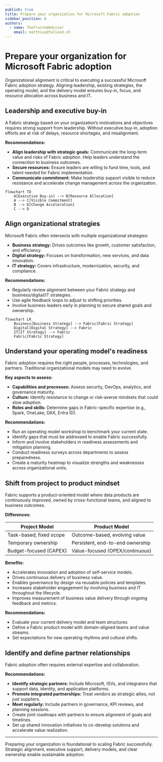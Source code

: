```yaml
---
publish: true
title: Prepare your organization for Microsoft Fabric adoption
sidebar_position: 6
authors:
  - name: TheTrustedAdvisor
    email: matthias@falland.ch
---
```


# Prepare your organization for Microsoft Fabric adoption

Organizational alignment is critical to executing a successful Microsoft Fabric adoption strategy. Aligning leadership, existing strategies, the operating model, and the delivery model ensures buy-in, focus, and resource allocation across business and IT.

## Leadership and executive buy-in

A Fabric strategy based on your organization’s motivations and objectives requires strong support from leadership. Without executive buy-in, adoption efforts are at risk of delays, resource shortages, and misalignment.

**Recommendations:**

- **Align leadership with strategic goals:** Communicate the long-term value and risks of Fabric adoption. Help leaders understand the connection to business outcomes.
- **Secure resources:** Ensure leaders are willing to fund time, tools, and talent needed for Fabric implementation.
- **Communicate commitment:** Make leadership support visible to reduce resistance and accelerate change management across the organization.

```mermaid
flowchart TD
    A[Executive Buy-in] --> B[Resource Allocation]
    A --> C[Visible Commitment]
    B --> D[Change Acceleration]
    C --> D
```

## Align organizational strategies

Microsoft Fabric often intersects with multiple organizational strategies:

- **Business strategy:** Drives outcomes like growth, customer satisfaction, and efficiency.
- **Digital strategy:** Focuses on transformation, new services, and data innovation.
- **IT strategy:** Covers infrastructure, modernization, security, and compliance.

**Recommendations:**

- Regularly review alignment between your Fabric strategy and business/digital/IT strategies.
- Use agile feedback loops to adjust to shifting priorities.
- Involve business leaders early in planning to secure shared goals and ownership.

```mermaid
flowchart LR
    Business[Business Strategy] --> Fabric[Fabric Strategy]
    Digital[Digital Strategy] --> Fabric
    IT[IT Strategy] --> Fabric
    Fabric[Fabric Strategy]
```

## Understand your operating model's readiness

Fabric adoption requires the right people, processes, technologies, and partners. Traditional organizational models may need to evolve.

**Key aspects to assess:**

- **Capabilities and processes:** Assess security, DevOps, analytics, and governance maturity.
- **Culture:** Identify resistance to change or risk-averse mindsets that could slow adoption.
- **Roles and skills:** Determine gaps in Fabric-specific expertise (e.g., Spark, OneLake, DAX, Entra ID).

**Recommendations:**

- Run an operating model workshop to benchmark your current state.
- Identify gaps that must be addressed to enable Fabric successfully.
- Inform and involve stakeholders in readiness assessments and mitigation planning.
- Conduct readiness surveys across departments to assess preparedness.
- Create a maturity heatmap to visualize strengths and weaknesses across organizational units.

## Shift from project to product mindset

Fabric supports a product-oriented model where data products are continuously improved, owned by cross-functional teams, and aligned to business outcomes.

**Differences:**

| Project Model | Product Model |
|---------------|----------------|
| Task-based, fixed scope | Outcome-based, evolving value |
| Temporary ownership | Persistent, end-to-end ownership |
| Budget-focused (CAPEX) | Value-focused (OPEX/continuous) |

**Benefits:**

- Accelerates innovation and adoption of self-service models.
- Drives continuous delivery of business value.
- Enables governance by design via reusable policies and templates.
- Increases stakeholder engagement by involving business and IT throughout the lifecycle.
- Improves measurement of business value delivery through ongoing feedback and metrics.

**Recommendations:**

- Evaluate your current delivery model and team structures.
- Define a Fabric product model with domain-aligned teams and value streams.
- Set expectations for new operating rhythms and cultural shifts.

## Identify and define partner relationships

Fabric adoption often requires external expertise and collaboration.

**Recommendations:**

- **Identify strategic partners:** Include Microsoft, ISVs, and integrators that support data, identity, and application platforms.
- **Promote integrated partnerships:** Treat vendors as strategic allies, not just suppliers.
- **Meet regularly:** Include partners in governance, KPI reviews, and planning sessions.
- Create joint roadmaps with partners to ensure alignment of goals and timelines.
- Set up shared innovation initiatives to co-develop solutions and accelerate value realization.

---

Preparing your organization is foundational to scaling Fabric successfully. Strategic alignment, executive support, delivery models, and clear ownership enable sustainable adoption.
